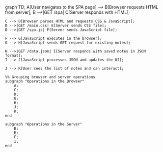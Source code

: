 graph TD;
    A[User navigates to the SPA page] --> B[Browser requests HTML from server];
    B -->|GET /spa| C[Server responds with HTML];

    C --> D[Browser parses HTML and requests CSS & JavaScript];
    D -->|GET /main.css| E[Server sends CSS file];
    D -->|GET /spa.js| F[Server sends JavaScript file];

    F --> G[JavaScript executes in the browser];
    G --> H[JavaScript sends GET request for existing notes];

    H -->|GET /data.json| I[Server responds with saved notes in JSON format];
    I --> J[JavaScript processes JSON and updates the UI];

    J --> K[User sees the list of notes and can interact];

    %% Grouping browser and server operations
    subgraph "Operations in the Browser"
        A;
        C;
        D;
        G;
        H;
        J;
        K;
    end

    subgraph "Operations in the Server"
        B;
        E;
        F;
        I;
    end
